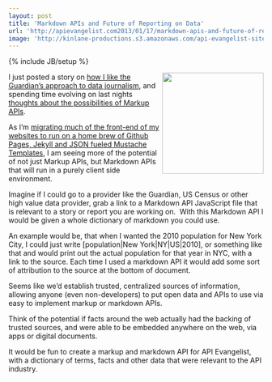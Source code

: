 ```yaml
---
layout: post
title: 'Markdown APIs and Future of Reporting on Data'
url: 'http://apievangelist.com2013/01/17/markdown-apis-and-future-of-reporting-on-data/'
image: 'http://kinlane-productions.s3.amazonaws.com/api-evangelist-site/blog/markdown-icon.png'
---
```

{% include JB/setup %}
<p>
     <img src=https://s3.amazonaws.com/kinlane-productions/markdown-icon.png  width=200 align=right />
</p>
<p>
     I just posted a story on <a title=how I like the Guardian’s approach to data journalism href=http://kinlane.com/2013/01/17/the-guardian-is-brilliant-in-supporting-relevant-events-with-open-data/>how I like the Guardian’s approach to data journalism</a>, and spending time evolving on last nights <a title=Markup APIs href=/2013/01/16/markup-apis-and-api-scripting-platforms/>thoughts about the possibilities of Markup APIs</a>.
</p>
<p>
     As I’m <a href=http://kinlane.com/2013/01/02/all-side-projects-are-now-hosted-on-github/>migrating much of the front-end of my websites to run on a home brew of Github Pages, Jekyll and JSON fueled Mustache Templates</a>, I am seeing more of the potential of not just Markup APIs, but Markdown APIs that will run in a purely client side environment.
</p>
<p>
     Imagine if I could go to a provider like the Guardian, US Census or other high value data provider, grab a link to a Markdown API JavaScript file that is relevant to a story or report you are working on.  With this Markdown API I would be given a whole dictionary of markdown you could use.
</p>
<p>
     An example would be, that when I wanted the 2010 population for New York City, I could just write [population|New York|NY|US|2010], or something like that and would print out the actual population for that year in NYC, with a link to the source. Each time I used a markdown API it would add some sort of attribution to the source at the bottom of document.
</p>
<p>
     Seems like we’d establish trusted, centralized sources of information, allowing anyone (even non-developers) to put open data and APIs to use via easy to implement markup or markdown APIs.
</p>
<p>
     Think of the potential if facts around the web actually had the backing of trusted sources, and were able to be embedded anywhere on the web, via apps or digital documents.
</p>
<p>
     It would be fun to create a markup and markdown API for API Evangelist, with a dictionary of terms, facts and other data that were relevant to the API industry.
</p>
